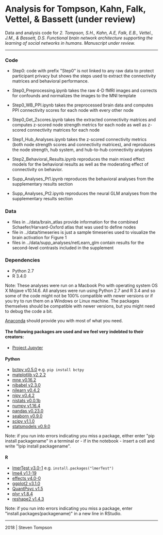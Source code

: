 # Analysis for Tompson, Kahn, Falk, Vettel, & Bassett (under review)

Data and analysis code for *2.	Tompson, S.H., Kahn, A.E, Falk, E.B., Vettel., J.M., & Bassett, D.S. 
Functional brain network architecture supporting the learning of social networks in humans. 
Manuscript under review.*


***

### Code
* Step0: code with prefix "Step0" is not linked to any raw data to protect participant privacy but shows the steps 
used to extract the connectivity matrices and behavioral performance.
* Step0_Preprocessing.ipynb takes the raw 4-D fMRI images and corrects for confounds and normalizes the images to the MNI template
* Step0_WB_PPI.ipynb takes the preprocessed brain data and computes PPI connectivity scores for each node with every other node
* Step0_Get_Zscores.ipynb takes the extracted connectivity matrices and computes z-scored node strength metrics for each node
as well as z-scored connectivity matrices for each node

* Step1_Hub_Analyses.ipynb takes the z-scored connectivity metrics (both node strength scores and connectivity matrices),
and reproduces the node strength, hub system, and hub-to-hub connectivity analyses
* Step2_Behavioral_Results.ipynb reproduces the main mixed effect models for the behavioral results as well as 
the moderating effect of connectivity on behavior.
* Supp_Analyses_Pt1.ipynb reproduces the behavioral analyses from the supplementary results section
* Supp_Analyses_Pt2.ipynb reproduces the neural GLM analyses from the supplementary results section

### Data

* files in ../data/brain_atlas provide information for the combined Schaefer/Harvard-Oxford atlas that was used to define nodes
* file in ../data/timeseries is just a sample timeseries used to visualize the brain activation for Figure 1
* files in ../data/supp_analyses/netLearn_glm contain results for the second-level contrasts included in the supplement

### Dependencies
* Python 2.7
* R 3.4.0

Note: These analyses were run on a Macbook Pro with operating system OS X Mojave v10.14.6. 
All analyses were run using Python 2.7 and R 3.4 and so some of the code might not be 100% compatible with newer versions 
or if you try to run them on a Windows or Linux machine. 
The packages themselves should be compatible with newer versions, but you might need to debug the code a bit.

[Anaconda](http://continuum.io/downloads) should provide you with most of what you need.

#### The following packages are used and we feel very indebted to their creators:

* [Project Jupyter](https://github.com/jupyter) 

#### Python
* [bctpy v0.5.0](https://github.com/aestrivex/bctpy) e.g. `pip install bctpy`
* [matplotlib v2.2.2](http://matplotlib.org/)
* [mne v0.16.2](https://www.nmr.mgh.harvard.edu/mne/stable/index.html)
* [nibabel v2.3.0](https://nipy.org/packages/nibabel/index.html)
* [nilearn v0.4.2](https://nipy.org/packages/nilearn/index.html) 
* [nipy v0.4.2](https://nipy.org/packages/nipy/index.html)
* [nistats v0.0.1b](https://nistats.github.io/)
* [numpy v1.16.4](http://www.numpy.org/)
* [pandas v0.23.0](http://pandas.pydata.org/)
* [seaborn v0.9.0](http://seaborn.pydata.org/)
* [scipy v1.1.0](https://www.scipy.org/)
* [statsmodels v0.9.0](https://www.statsmodels.org/stable/index.html)

Note: if you run into errors indicating you miss a package, either enter "pip install packagename" in a terminal or - if in the notebook - 
insert a cell and write "!pip install packagename".

#### R
* [lmerTest v3.0-1](https://cran.r-project.org/web/packages/lmerTest/index.html) e.g. `install.packages("lmerTest")`
* [lme4 v1.1-19](https://cran.r-project.org/web/packages/lme4/index.html)   
* [effects v4.0-0](https://cran.r-project.org/web/packages/effects/index.html)
* [ggplot2 v3.1.0](https://ggplot2.tidyverse.org/)  
* [QuantPsyc v1.5](https://cran.r-project.org/web/packages/QuantPsyc/index.html)
* [plyr v1.8.4](https://cran.r-project.org/web/packages/plyr/index.html)    
* [reshape2 v1.4.3](https://cran.r-project.org/web/packages/reshape2/index.html)

Note: if you run into errors indicating you miss a package, enter "install.packages(packagename)" in a new line in RStudio.

***
2018 | Steven Tompson